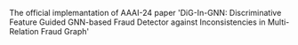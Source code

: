 The official implemantation of AAAI-24 paper 'DiG-In-GNN: Discriminative Feature Guided GNN-based Fraud Detector against Inconsistencies in Multi-Relation Fraud Graph'
